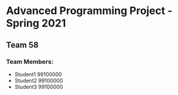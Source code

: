 # Advanced Programming Project - Spring 2021
## Team 58

### Team Members:
- Student1 99100000
- Student2 99100000
- Student3 99100000
